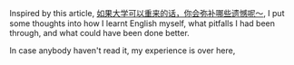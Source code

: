 Inspired by this article, [如果大学可以重来的话，你会弥补哪些遗憾呢～](https://www.douban.com/group/topic/229187851/?_dtcc=1&_i=17867289Bza_sm), I put some thoughts into how I learnt English myself, what pitfalls I had been through, and what could have been done better.

In case anybody haven't read it, my experience is over here, 
